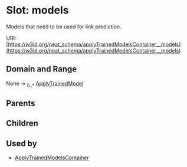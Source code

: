 
# Slot: models


Models that need to be used for link prediction.

URI: [https://w3id.org/neat_schema/applyTrainedModelsContainer__models](https://w3id.org/neat_schema/applyTrainedModelsContainer__models)


## Domain and Range

None &#8594;  <sub>0..\*</sub> [ApplyTrainedModel](ApplyTrainedModel.md)

## Parents


## Children


## Used by

 * [ApplyTrainedModelsContainer](ApplyTrainedModelsContainer.md)
